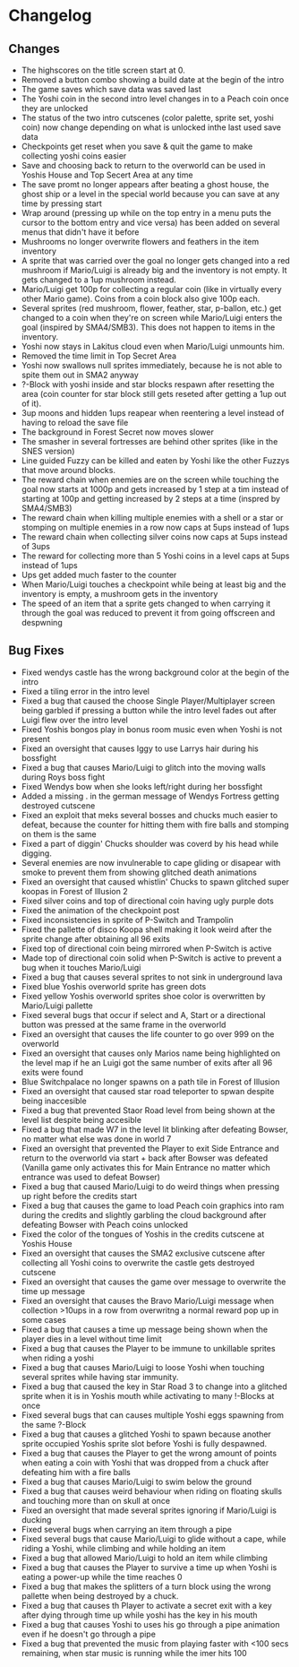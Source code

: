 # Changelog

## Changes
- The highscores on the title screen start at 0.
- Removed a button combo showing a build date at the begin of the intro
- The game saves which save data was saved last
- The Yoshi coin in the second intro level changes in to a Peach coin once they are unlocked
- The status of the two intro cutscenes (color palette, sprite set, yoshi coin) now change depending on what is unlocked inthe last used save data
- Checkpoints get reset when you save & quit the game to make collecting yoshi coins easier
- Save and choosing back to return to the overworld can be used in Yoshis House and Top Secert Area at any time
- The save promt no longer appears after beating a ghost house, the ghost ship or a level in the special world because you can save at any time by pressing start
- Wrap around (pressing up while on the top entry in a menu puts the cursor to the bottom entry and vice versa) has been added on several menus that didn't have it before
- Mushrooms no longer overwrite flowers and feathers in the item inventory
- A sprite that was carried over the goal no longer gets changed into a red mushroom if Mario/Luigi is already big and the inventory is not empty. It gets changed to a 1up mushroom instead.
- Mario/Luigi get 100p for collecting a regular coin (like in virtually every other Mario game). Coins from a coin block also give 100p each.
- Several sprites (red mushroom, flower, feather, star, p-ballon, etc.) get changed to a coin when they're on screen while Mario/Luigi enters the goal (inspired by SMA4/SMB3). This does not happen to items in the inventory.
- Yoshi now stays in Lakitus cloud even when Mario/Luigi unmounts him.
- Removed the time limit in Top Secret Area
- Yoshi now swallows null sprites immediately, because he is not able to spite them out in SMA2 anyway
- ?-Block with yoshi inside and star blocks respawn after resetting the area (coin counter for star block still gets reseted after getting a 1up out of it).
- 3up moons and hidden 1ups reapear when reentering a level instead of having to reload the save file
- The background in Forest Secret now moves slower
- The smasher in several fortresses are behind other sprites (like in the SNES version)
- Line guided Fuzzy can be killed and eaten by Yoshi like the other Fuzzys that move around blocks.
- The reward chain when enemies are on the screen while touching the goal now starts at 1000p and gets increased by 1 step at a tim instead of starting at 100p and getting increased by 2 steps at a time (inspred by SMA4/SMB3)
- The reward chain when killing multiple enemies with a shell or a star or stomping on multiple enemies in a row now caps at 5ups instead of 1ups
- The reward chain when collecting silver coins now caps at 5ups instead of 3ups
- The reward for collecting more than 5 Yoshi coins in a level caps at 5ups instead of 1ups
- Ups get added much faster to the counter
- When Mario/Luigi touches a checkpoint while being at least big and the inventory is empty, a mushroom gets in the inventory
- The speed of an item that a sprite gets changed to when carrying it through the goal was reduced to prevent it from going offscreen and despwning

## Bug Fixes
- Fixed wendys castle has the wrong background color at the begin of the intro
- Fixed a tiling error in the intro level
- Fixed a bug that caused the choose Single Player/Multiplayer screen being garbled if pressing a button while the intro level fades out after Luigi flew over the intro level
- Fixed Yoshis bongos play in bonus room music even when Yoshi is not present
- Fixed an oversight that causes Iggy to use Larrys hair during his bossfight
- Fixed a bug that causes Mario/Luigi to glitch into the moving walls during Roys boss fight
- Fixed Wendys bow when she looks left/right during her bossfight
- Added a missing . in the german message of Wendys Fortress getting destroyed cutscene
- Fixed an exploit that meks several bosses and chucks much easier to defeat, because the counter for hitting them with fire balls and stomping on them is the same
- Fixed a part of diggin' Chucks shoulder was coverd by his head while digging.
- Several enemies are now invulnerable to cape gliding or disapear with smoke to prevent them from showing glitched death animations
- Fixed an oversight that caused whistlin' Chucks to spawn glitched super koopas in Forest of Illusion 2
- Fixed silver coins and top of directional coin having ugly purple dots
- Fixed the animation of the checkpoint post
- Fixed inconsistencies in sprite of P-Switch and Trampolin
- Fixed the pallette of disco Koopa shell making it look weird after the sprite change after obtaining all 96 exits
- Fixed top of directional coin being mirrored when P-Switch is active
- Made top of directional coin solid when P-Switch is active to prevent a bug when it touches Mario/Luigi
- Fixed a bug that causes several sprites to not sink in underground lava
- Fixed blue Yoshis overworld sprite has green dots
- Fixed yellow Yoshis overworld sprites shoe color is overwritten by Mario/Luigi pallette
- Fixed several bugs that occur if select and A, Start or a directional button was pressed at the same frame in the overworld
- Fixed an oversight that causes the life counter to go over 999 on the overworld
- Fixed an oversight that causes only Marios name being highlighted on the level map if he an Luigi got the same number of exits after all 96 exits were found
- Blue Switchpalace no longer spawns on a path tile in Forest of Illusion
- Fixed an oversight that caused star road teleporter to spwan despite being inaccesible
- Fixed a bug that prevented Staor Road level from being shown at the level list despite being accesible
- Fixed a bug that made W7 in the level lit blinking after defeating Bowser, no matter what else was done in world 7
- Fixed an oversight that prevented the Player to exit Side Entrance and return to the overworld via start + back after Bowser was defeated (Vanilla game only activates this for Main Entrance no matter which entrance was used to defeat Bowser) 
- Fixed a bug that caused Mario/Luigi to do weird things when pressing up right before the credits start
- Fixed a bug that causes the game to load Peach coin graphics into ram during the credits and slightly garbling the cloud background after defeating Bowser with Peach coins unlocked
- Fixed the color of the tongues of Yoshis in the credits cutscene at Yoshis House
- Fixed an oversight that causes the SMA2 exclusive cutscene after collecting all Yoshi coins to overwrite the castle gets destroyed cutscene
- Fixed an oversight that causes the game over message to overwrite the time up message
- Fixed an oversight that causes the Bravo Mario/Luigi message when collection >10ups in a row from overwritng a normal reward pop up in some cases
- Fixed a bug that causes a time up message being shown when the player dies in a level without time limit
- Fixed a bug that causes the Player to be immune to unkillable sprites when riding a yoshi
- Fixed a bug that causes Mario/Luigi to loose Yoshi when touching several sprites while having star immunity.
- Fixed a bug that caused the key in Star Road 3 to change into a glitched sprite when it is in Yoshis mouth while activating to many !-Blocks at once
- Fixed several bugs that can causes multiple Yoshi eggs spawning from the same ?-Block
- Fixed a bug that causes a glitched Yoshi to spawn because another sprite occupied Yoshis sprite slot before Yoshi is fully despawned.
- Fixed a bug that causes the Player to get the wrong amount of points when eating a coin with Yoshi that was dropped from a chuck after defeating him with a fire balls
- Fixed a bug that causes Mario/Luigi to swim below the ground
- Fixed a bug that causes weird behaviour when riding on floating skulls and touching more than on skull at once
- Fixed an oversight that made several sprites ignoring if Mario/Luigi is ducking
- Fixed several bugs when carrying an item through a pipe
- Fixed several bugs that cause Mario/Luigi to glide without a cape, while riding a Yoshi, while climbing and while holding an item
- Fixed a bug that allowed Mario/Luigi to hold an item while climbing
- Fixed a bug that causes the Player to survive a time up when Yoshi is eating a power-up while the time reaches 0
- Fixed a bug that makes the splitters of a turn block using the wrong pallette when being destroyed by a chuck.
- Fixed a bug that causes th Player to activate a secret exit with a key after dying through time up while yoshi has the key in his mouth
- Fixed a bug that causes Yoshi to uses his go through a pipe animation even if he doesn't go through a pipe
- Fixed a bug that prevented the music from playing faster with <100 secs remaining, when star music is running while the imer hits 100
